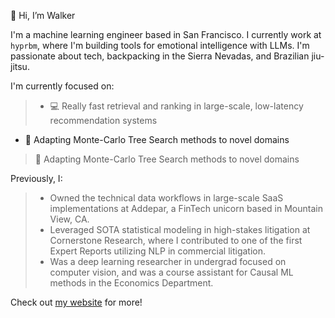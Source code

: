 👋 Hi, I’m Walker

I'm a machine learning engineer based in San Francisco. I currently work at `hyprbm`, where I'm building tools for emotional intelligence with LLMs. I'm passionate about tech, backpacking in the Sierra Nevadas, and Brazilian jiu-jitsu. 

I'm currently focused on:
> - 💻 Really fast retrieval and ranking in large-scale, low-latency recommendation systems
- 🌲 Adapting Monte-Carlo Tree Search methods to novel domains
> 🌲 Adapting Monte-Carlo Tree Search methods to novel domains

Previously, I: 
> - Owned the technical data workflows in large-scale SaaS implementations at Addepar, a FinTech unicorn based in Mountain View, CA.
> - Leveraged SOTA statistical modeling in high-stakes litigation at Cornerstone Research, where I contributed to one of the first Expert Reports utilizing NLP in commercial litigation.
> - Was a deep learning researcher in undergrad focused on computer vision, and was a course assistant for Causal ML methods in the Economics Department.

Check out [my website](https://whughes.vercel.app/) for more!

<!---
walkerhughes/walkerhughes is a ✨ special ✨ repository because its `README.md` (this file) appears on your GitHub profile.
You can click the Preview link to take a look at your changes.
--->
